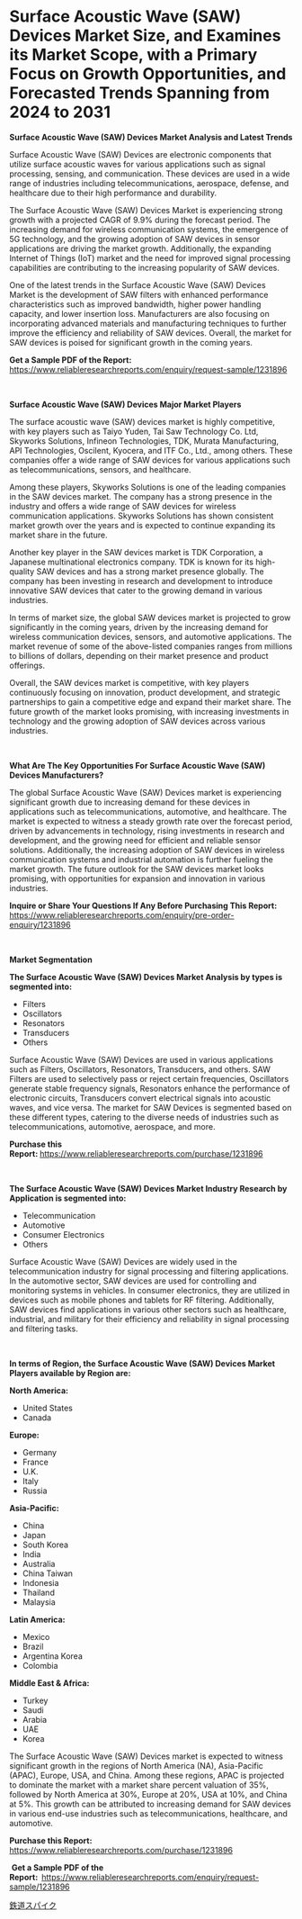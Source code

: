 <p><h1>Surface Acoustic Wave (SAW) Devices Market Size, and Examines its Market Scope, with a Primary Focus on Growth Opportunities, and Forecasted Trends Spanning from 2024 to 2031</h1></p><p><strong>Surface Acoustic Wave (SAW) Devices Market Analysis and Latest Trends</strong></p>
<p><p>Surface Acoustic Wave (SAW) Devices are electronic components that utilize surface acoustic waves for various applications such as signal processing, sensing, and communication. These devices are used in a wide range of industries including telecommunications, aerospace, defense, and healthcare due to their high performance and durability.</p><p>The Surface Acoustic Wave (SAW) Devices Market is experiencing strong growth with a projected CAGR of 9.9% during the forecast period. The increasing demand for wireless communication systems, the emergence of 5G technology, and the growing adoption of SAW devices in sensor applications are driving the market growth. Additionally, the expanding Internet of Things (IoT) market and the need for improved signal processing capabilities are contributing to the increasing popularity of SAW devices.</p><p>One of the latest trends in the Surface Acoustic Wave (SAW) Devices Market is the development of SAW filters with enhanced performance characteristics such as improved bandwidth, higher power handling capacity, and lower insertion loss. Manufacturers are also focusing on incorporating advanced materials and manufacturing techniques to further improve the efficiency and reliability of SAW devices. Overall, the market for SAW devices is poised for significant growth in the coming years.</p></p>
<p><strong>Get a Sample PDF of the Report:&nbsp;</strong> <a href="https://www.reliableresearchreports.com/enquiry/request-sample/1231896">https://www.reliableresearchreports.com/enquiry/request-sample/1231896</a></p>
<p>&nbsp;</p>
<p><strong>Surface Acoustic Wave (SAW) Devices Major Market Players</strong></p>
<p><p>The surface acoustic wave (SAW) devices market is highly competitive, with key players such as Taiyo Yuden, Tai Saw Technology Co. Ltd, Skyworks Solutions, Infineon Technologies, TDK, Murata Manufacturing, API Technologies, Oscilent, Kyocera, and ITF Co., Ltd., among others. These companies offer a wide range of SAW devices for various applications such as telecommunications, sensors, and healthcare.</p><p>Among these players, Skyworks Solutions is one of the leading companies in the SAW devices market. The company has a strong presence in the industry and offers a wide range of SAW devices for wireless communication applications. Skyworks Solutions has shown consistent market growth over the years and is expected to continue expanding its market share in the future.</p><p>Another key player in the SAW devices market is TDK Corporation, a Japanese multinational electronics company. TDK is known for its high-quality SAW devices and has a strong market presence globally. The company has been investing in research and development to introduce innovative SAW devices that cater to the growing demand in various industries.</p><p>In terms of market size, the global SAW devices market is projected to grow significantly in the coming years, driven by the increasing demand for wireless communication devices, sensors, and automotive applications. The market revenue of some of the above-listed companies ranges from millions to billions of dollars, depending on their market presence and product offerings.</p><p>Overall, the SAW devices market is competitive, with key players continuously focusing on innovation, product development, and strategic partnerships to gain a competitive edge and expand their market share. The future growth of the market looks promising, with increasing investments in technology and the growing adoption of SAW devices across various industries.</p></p>
<p>&nbsp;</p>
<p><strong>What Are The Key Opportunities For Surface Acoustic Wave (SAW) Devices Manufacturers?</strong></p>
<p><p>The global Surface Acoustic Wave (SAW) Devices market is experiencing significant growth due to increasing demand for these devices in applications such as telecommunications, automotive, and healthcare. The market is expected to witness a steady growth rate over the forecast period, driven by advancements in technology, rising investments in research and development, and the growing need for efficient and reliable sensor solutions. Additionally, the increasing adoption of SAW devices in wireless communication systems and industrial automation is further fueling the market growth. The future outlook for the SAW devices market looks promising, with opportunities for expansion and innovation in various industries.</p></p>
<p><strong>Inquire or Share Your Questions If Any Before Purchasing This Report:</strong> <a href="https://www.reliableresearchreports.com/enquiry/pre-order-enquiry/1231896">https://www.reliableresearchreports.com/enquiry/pre-order-enquiry/1231896</a></p>
<p>&nbsp;</p>
<p><strong>Market Segmentation</strong></p>
<p><strong>The Surface Acoustic Wave (SAW) Devices Market Analysis by types is segmented into:</strong></p>
<p><ul><li>Filters</li><li>Oscillators</li><li>Resonators</li><li>Transducers</li><li>Others</li></ul></p>
<p><p>Surface Acoustic Wave (SAW) Devices are used in various applications such as Filters, Oscillators, Resonators, Transducers, and others. SAW Filters are used to selectively pass or reject certain frequencies, Oscillators generate stable frequency signals, Resonators enhance the performance of electronic circuits, Transducers convert electrical signals into acoustic waves, and vice versa. The market for SAW Devices is segmented based on these different types, catering to the diverse needs of industries such as telecommunications, automotive, aerospace, and more.</p></p>
<p><strong>Purchase this Report:&nbsp;</strong><a href="https://www.reliableresearchreports.com/purchase/1231896">https://www.reliableresearchreports.com/purchase/1231896</a></p>
<p>&nbsp;</p>
<p><strong>The Surface Acoustic Wave (SAW) Devices Market Industry Research by Application is segmented into:</strong></p>
<p><ul><li>Telecommunication</li><li>Automotive</li><li>Consumer Electronics</li><li>Others</li></ul></p>
<p><p>Surface Acoustic Wave (SAW) Devices are widely used in the telecommunication industry for signal processing and filtering applications. In the automotive sector, SAW devices are used for controlling and monitoring systems in vehicles. In consumer electronics, they are utilized in devices such as mobile phones and tablets for RF filtering. Additionally, SAW devices find applications in various other sectors such as healthcare, industrial, and military for their efficiency and reliability in signal processing and filtering tasks.</p></p>
<p>&nbsp;</p>
<p><strong>In terms of Region, the Surface Acoustic Wave (SAW) Devices Market Players available by Region are:</strong></p>
<p>
    <p> <strong> North America: </strong>
        <ul>
            <li>United States</li>
            <li>Canada</li>
        </ul>
        </p> 
    <p> <strong> Europe: </strong>
        <ul>
            <li>Germany</li>
            <li>France</li>
            <li>U.K.</li>
            <li>Italy</li>
            <li>Russia</li>
        </ul>
        </p> 
    <p> <strong> Asia-Pacific: </strong>
        <ul>
            <li>China</li>
            <li>Japan</li>
            <li>South Korea</li>
            <li>India</li>
            <li>Australia</li>
            <li>China Taiwan</li>
            <li>Indonesia</li>
            <li>Thailand</li>
            <li>Malaysia</li>
        </ul>
        </p> 
    <p> <strong> Latin America: </strong>
        <ul>
            <li>Mexico</li>
            <li>Brazil</li>
            <li>Argentina Korea</li>
            <li>Colombia</li>
        </ul>
        </p> 
    <p> <strong> Middle East & Africa: </strong>
        <ul>
            <li>Turkey</li>
            <li>Saudi</li>
            <li>Arabia</li>
            <li>UAE</li>
            <li>Korea</li>
        </ul>
    </p>
    </p>
<p><p>The Surface Acoustic Wave (SAW) Devices market is expected to witness significant growth in the regions of North America (NA), Asia-Pacific (APAC), Europe, USA, and China. Among these regions, APAC is projected to dominate the market with a market share percent valuation of 35%, followed by North America at 30%, Europe at 20%, USA at 10%, and China at 5%. This growth can be attributed to increasing demand for SAW devices in various end-use industries such as telecommunications, healthcare, and automotive.</p></p>
<p><strong>Purchase this Report: </strong><a href="https://www.reliableresearchreports.com/purchase/1231896">https://www.reliableresearchreports.com/purchase/1231896</a></p>
<p>&nbsp;<strong>Get a Sample PDF of the Report:&nbsp;&nbsp;</strong><a href="https://www.reliableresearchreports.com/enquiry/request-sample/1231896">https://www.reliableresearchreports.com/enquiry/request-sample/1231896</a></p>
<p><strong></strong></p>
<p><p><a href="https://github.com/lily-u-genius/Market-Research-Report-List-1/blob/main/179030613147.md">鉄道スパイク</a></p></p>